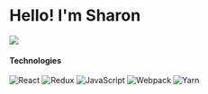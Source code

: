 <h1> Hello! I'm Sharon </h1>

<a href="https://www.linkedin.com/in/sharonshaliyo/" target="_blank">
    <img src="https://img.shields.io/badge/-Sharon Shaliyo-0072b1?style=flat&logo=Linkedin&logoColor=white" />
</a>

<h4>Technologies</h4>
<p>
    <img alt="React" src="https://img.shields.io/badge/-React-45b8d8?style=flat-square&logo=react&logoColor=white" />
    <img alt="Redux" src="https://img.shields.io/badge/-Redux-764ABC?style=flat-square&logo=redux&logoColor=white" />
    <img alt="JavaScript" src="https://img.shields.io/badge/JavaScript-F7DF1E?style=flat-square&logo=javascript&logoColor=black" />
    <img alt="Webpack" src="https://img.shields.io/badge/-Webpack-8DD6F9?style=flat-square&logo=webpack&logoColor=white" /> 
    <img alt="Yarn" src="https://img.shields.io/badge/yarn-%232C8EBB.svg?style=flat-square&logo=yarn&logoColor=white" />
</p>

